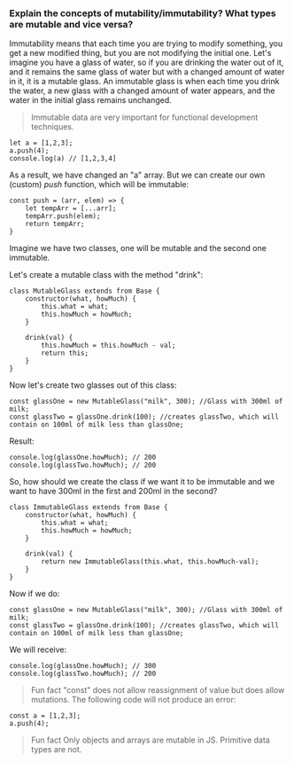 ### Explain the concepts of mutability/immutability? What types are mutable and vice versa?

Immutability means that each time you are trying to modify something, you get a new modified thing, but you are not modifying the initial one.
Let's imagine you have a glass of water, so if you are drinking the water out of it, and it remains the same glass of water but with a changed amount of water in it, it is a mutable glass. An immutable glass is when each time you drink the water, a new glass with a changed amount of water appears, and the water in the initial glass remains unchanged.

> Immutable data are very important for functional development techniques.

```
let a = [1,2,3];
a.push(4);
console.log(a) // [1,2,3,4]
```
As a result, we have changed an "a" array.
But we can create our own (custom) *push* function, which will be immutable:

```
const push = (arr, elem) => {
    let tempArr = [...arr];
    tempArr.push(elem);
    return tempArr;
}
```

Imagine we have two classes, one will be mutable and the second one immutable.

Let's create a mutable class with the method "drink":

```
class MutableGlass extends from Base {
    constructor(what, howMuch) {
        this.what = what;
        this.howMuch = howMuch;
    }

    drink(val) {
        this.howMuch = this.howMuch - val;
        return this;
    }
}
```
Now let's create two glasses out of this class:
```
const glassOne = new MutableGlass("milk", 300); //Glass with 300ml of milk;
const glassTwo = glassOne.drink(100); //creates glassTwo, which will contain on 100ml of milk less than glassOne;
```
Result:
```
console.log(glassOne.howMuch); // 200
console.log(glassTwo.howMuch); // 200
```
So, how should we create the class if we want it to be immutable and we want to have 300ml in the first and 200ml in the second?

```
class ImmutableGlass extends from Base {
    constructor(what, howMuch) {
        this.what = what;
        this.howMuch = howMuch;
    }

    drink(val) {
        return new ImmutableGlass(this.what, this.howMuch-val);
    }
}
```

Now if we do:
```
const glassOne = new MutableGlass("milk", 300); //Glass with 300ml of milk;
const glassTwo = glassOne.drink(100); //creates glassTwo, which will contain on 100ml of milk less than glassOne;
```

We will receive:
```
console.log(glassOne.howMuch); // 300
console.log(glassTwo.howMuch); // 200
```

> Fun fact
> "const" does not allow reassignment of value but does allow mutations. The following code will not produce an error:

```
const a = [1,2,3];
a.push(4);
```

> Fun fact
> Only objects and arrays are mutable in JS. Primitive data types are not.
